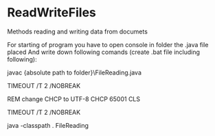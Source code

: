 # ReadWriteFiles
Methods reading and writing data from documets


For starting of program you have to open console in folder the .java file placed
And write down following comands (create .bat file including following): 

javac {absolute path to folder}\FileReading.java

TIMEOUT /T 2 /NOBREAK 

REM change CHCP to UTF-8
CHCP 65001
CLS

TIMEOUT /T 2 /NOBREAK

java -classpath . FileReading

